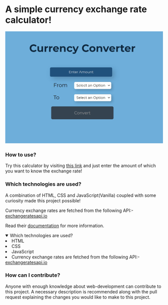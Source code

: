 # A simple currency exchange rate calculator!

<img src="assets/currency_converter.jpg" width="500">

### How to use?
Try this calculator by visiting [this link](https://murtuzaalisurti.github.io/a-currency-converter) and just enter the amount of which you want to know the exchange rate!

### Which technologies are used?
A combination of HTML, CSS and JavaScript(Vanilla) coupled with some curiosity made this project possible!

Currency exchange rates are fetched from the following API:- [exchangeratesapi.io](https://github.com/exchangeratesapi/exchangeratesapi)

Read their [documentation](https://github.com/exchangeratesapi/exchangeratesapi#usage) for more information.

<details open>
  <summary size="17px">Which technologies are used?</summary>
  <li>HTML</li>
  <li>CSS</li>
  <li>JavaScript</li>
  <li>Currency exchange rates are fetched from the following API:- <a href="https://github.com/exchangeratesapi/exchangeratesapi">exchangeratesapi.io</a></li>
 </details>

### How can I contribute?
Anyone with enough knowledge about web-development can contribute to this project. A necessary description is recommended along with the pull request explaining the changes you would like to make to this project. 
